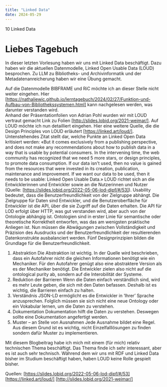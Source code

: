 ```yaml
---
title: "Linked Data"
date: 2024-05-29
---
```


10 Linked Data
# Liebes Tagebuch
In dieser letzten Vorlesung haben wir uns mit Linked Data beschäftigt. Dazu haben wir die aktuellen Datenmodelle, Linked Open Usable Data (LOUD) besprochen. Zu LLM zu Bibliotheks- und Archivinformatik und der Metadatenanreicherung haben wir eine Übung gemacht. 

Auf die Datenmodelle BIBFRAME und RiC möchte ich an dieser Stelle nicht weiter eingehen. Hier [https://nathaliewic.github.io/lerntagebuch/2024/02/27/Funktion-und-Aufbau-von-Bibliothekssystemen.html] kann nachgelesen werden, was darunter verstanden wird.  
Anhand der Präsentationfolien von Adrian Pohl wurden wir mit LOUD vertraut gemacht Link zu Folien [http://slides.lobid.org/2021-weimar/]. Auf LOUD möchte ich nun detailliert eingehen. Hier eine weitere Quelle, die die Design Principles von LOUD erläutert [https://linked.art/loud/]. Untenstehendes Zitat stellt dar, welche Punkte an Linked Open Data kritisiert werden:
«But it comes exclusively from a publishing perspective, and does not make any recommendations about how to publish data in a way that is usable by potential consumers. In the intervening time, the web community has recognized that we need 5 more stars, or design principles, to promote data consumption. If our data isn't used, then no value is gained from the resources that were invested in its creation, publication, maintenance and improvement. If we want our data to be used, then it needs to be usable: Linked Open Usable Data.»
LOUD richtet sich an die Entwicklerinnen und Entwickler sowie an die Nutzerinnen und Nutzer (Quelle: [https://slides.lobid.org/2022-05-06-lod-dipf/#/53]). 
Usability bedeutet, dass die Benutzerfreundlichkeit von der Zielgruppe abhängt. Die Zielgruppe für Daten sind Entwickler, und die Benutzeroberfläche für Entwickler ist die API, über die sie Zugriff auf die Daten erhalten. Die API für LOD erfolgt über HTTP, was gut verstanden wird, aber auch von der Ontologie abhängig ist. Ontologien sind in erster Linie für semantische oder theoretische Korrektheit entworfen, was das am wenigsten praktische Anliegen ist. Nun müssen die Abwägungen zwischen Vollständigkeit und Präzision des Ausdrucks und der Benutzerfreundlichkeit der resultierenden Datenkonstrukte ausbalanciert werden.
Fünf Designprinzipien bilden die Grundlage für die Benutzerfreundlichkeit.
1.	Abstraktion
Die Abstraktion ist wichtig. In der Quelle wird beschrieben, dass ein Autofahrer nicht die gleichen Informationen benötigt wie ein Mechaniker. Für den Autofahrer genügt also eine abstraktere Version als es der Mechaniker benötigt. Die Entwickler zielen also nicht auf die ontological purity ab, sondern auf die Interobilität der Systeme. 
2.	Reduktion der Barrieren
Wenn die Daten einfach verständlich sind, wird es mehr Leute geben, die sich mit den Daten befassen. Deshalb ist es wichtig, die Barrieren einfach zu halten. 
3.	Verständnis
JSON-LD ermöglicht es die Entwickler in ‘Ihrer’ Sprache anzusprechen. Folglich müssen sie sich nicht eine neue Ontology oder ein Vokabular lernen, um die Daten zu verstehen.
4.	Dokumentation
Dokumentation hilft die Daten zu verstehen. Deswegen sollte eine Dokumentation angefertigt werden. 
5.	Muster – an Stelle von Ausnahmen
Jede Ausnahme bildet eine Regel. Aus diesem Grund ist es wichtig, nicht Einzelfalllösungen zu finden sondern dafür Muster zu implementieren. 

Mit diesem Blogbeitrag habe ich mich mit einem (für mich) relativ technischen Thema beschäftigt. Das Thema finde ich sehr interessant, aber es ist auch sehr technisch. Während dem wir uns mit RDF und Linked Data bisher im Studium beschäftigt haben, haben LOUD keine Rolle gespielt bisher. 

Quellen:
[https://slides.lobid.org/2022-05-06-lod-dipf/#/53]
[https://linked.art/loud/]
[http://slides.lobid.org/2021-weimar/]
